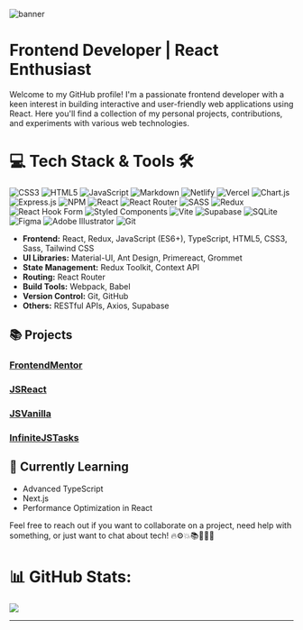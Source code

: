 ![banner](https://github.com/tsotneforester/tsotneforester/assets/79293287/a75b910b-ea20-4f11-af5c-a702cab2c31a)

# Frontend Developer | React Enthusiast

Welcome to my GitHub profile! I'm a passionate frontend developer with a keen interest in building interactive and user-friendly web applications using React. Here you'll find a collection of my personal projects, contributions, and experiments with various web technologies.

# 💻 Tech Stack & Tools 🛠️

![CSS3](https://img.shields.io/badge/css3-%231572B6.svg?style=for-the-badge&logo=css3&logoColor=white) ![HTML5](https://img.shields.io/badge/html5-%23E34F26.svg?style=for-the-badge&logo=html5&logoColor=white) ![JavaScript](https://img.shields.io/badge/javascript-%23323330.svg?style=for-the-badge&logo=javascript&logoColor=%23F7DF1E) ![Markdown](https://img.shields.io/badge/markdown-%23000000.svg?style=for-the-badge&logo=markdown&logoColor=white) ![Netlify](https://img.shields.io/badge/netlify-%23000000.svg?style=for-the-badge&logo=netlify&logoColor=#00C7B7) ![Vercel](https://img.shields.io/badge/vercel-%23000000.svg?style=for-the-badge&logo=vercel&logoColor=white) ![Chart.js](https://img.shields.io/badge/chart.js-F5788D.svg?style=for-the-badge&logo=chart.js&logoColor=white) ![Express.js](https://img.shields.io/badge/express.js-%23404d59.svg?style=for-the-badge&logo=express&logoColor=%2361DAFB) ![NPM](https://img.shields.io/badge/NPM-%23CB3837.svg?style=for-the-badge&logo=npm&logoColor=white) ![React](https://img.shields.io/badge/react-%2320232a.svg?style=for-the-badge&logo=react&logoColor=%2361DAFB) ![React Router](https://img.shields.io/badge/React_Router-CA4245?style=for-the-badge&logo=react-router&logoColor=white) ![SASS](https://img.shields.io/badge/SASS-hotpink.svg?style=for-the-badge&logo=SASS&logoColor=white) ![Redux](https://img.shields.io/badge/redux-%23593d88.svg?style=for-the-badge&logo=redux&logoColor=white) ![React Hook Form](https://img.shields.io/badge/React%20Hook%20Form-%23EC5990.svg?style=for-the-badge&logo=reacthookform&logoColor=white) ![Styled Components](https://img.shields.io/badge/styled--components-DB7093?style=for-the-badge&logo=styled-components&logoColor=white) ![Vite](https://img.shields.io/badge/vite-%23646CFF.svg?style=for-the-badge&logo=vite&logoColor=white) ![Supabase](https://img.shields.io/badge/Supabase-3ECF8E?style=for-the-badge&logo=supabase&logoColor=white) ![SQLite](https://img.shields.io/badge/sqlite-%2307405e.svg?style=for-the-badge&logo=sqlite&logoColor=white) ![Figma](https://img.shields.io/badge/figma-%23F24E1E.svg?style=for-the-badge&logo=figma&logoColor=white) ![Adobe Illustrator](https://img.shields.io/badge/adobe%20illustrator-%23FF9A00.svg?style=for-the-badge&logo=adobe%20illustrator&logoColor=white) ![Git](https://img.shields.io/badge/git-%23F05033.svg?style=for-the-badge&logo=git&logoColor=white)

- **Frontend:** React, Redux, JavaScript (ES6+), TypeScript, HTML5, CSS3, Sass, Tailwind CSS
- **UI Libraries:** Material-UI, Ant Design, Primereact, Grommet
- **State Management:** Redux Toolkit, Context API
- **Routing:** React Router
- **Build Tools:** Webpack, Babel
- **Version Control:** Git, GitHub
- **Others:** RESTful APIs, Axios, Supabase

## 📚 Projects

### [FrontendMentor](https://github.com/tsotneforester/FrontendMentor)

### [JSReact](https://github.com/tsotneforester/JSReact)

### [JSVanilla](https://github.com/tsotneforester/JSVanilla)

### [InfiniteJSTasks](https://github.com/tsotneforester/infiniteJSTasks)

## 🌱 Currently Learning

- Advanced TypeScript
- Next.js
- Performance Optimization in React

<!-- ## 💬 Let's Connect

- [LinkedIn](https://www.linkedin.com/in/yourlinkedin)
- [Twitter](https://twitter.com/yourtwitter)
- [GPXcript](https://gpx.ge) -->

Feel free to reach out if you want to collaborate on a project, need help with something, or just want to chat about tech! 🔥⚙️💥📚🚀👨‍💻

# 📊 GitHub Stats:

![](https://github-readme-stats.vercel.app/api/top-langs/?username=tsotneforester&theme=prussian&hide_border=false&include_all_commits=false&count_private=false&layout=compact)

---
